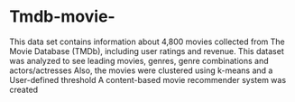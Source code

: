 # Tmdb-movie-
This data set contains information about 4,800 movies collected from The Movie Database (TMDb), including user ratings and revenue.
This dataset was analyzed to see leading movies, genres, genre combinations and actors/actresses
Also, the movies were clustered using k-means and a User-defined threshold
A content-based movie recommender system was created

